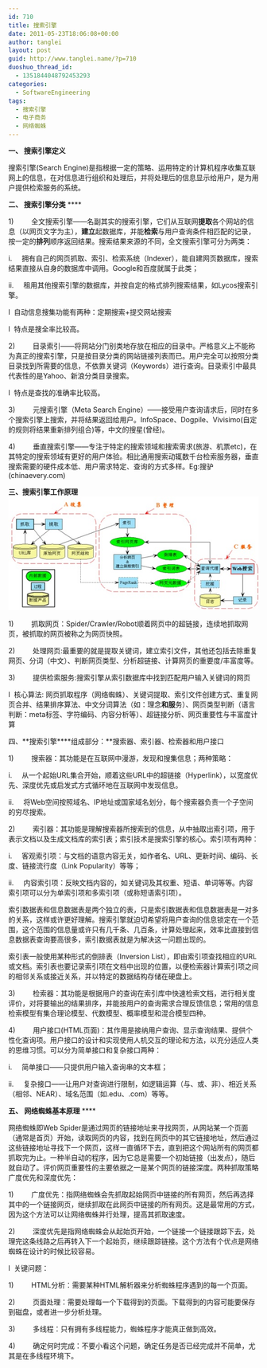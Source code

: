 ```yaml
---
id: 710
title: 搜索引擎
date: 2011-05-23T18:06:08+00:00
author: tanglei
layout: post
guid: http://www.tanglei.name/?p=710
duoshuo_thread_id:
  - 1351844048792453293
categories:
  - SoftwareEngineering
tags:
  - 搜索引擎
  - 电子商务
  - 网络蜘蛛
---
```

**一、 搜索引擎定义**
  
搜索引擎(Search Engine)是指根据一定的策略、运用特定的计算机程序收集互联网上的信息，在对信息进行组织和处理后，并将处理后的信息显示给用户，是为用户提供检索服务的系统。
  
**二、 **搜索引擎******分类** ****
  
1)         全文搜索引擎——名副其实的搜索引擎，它们从互联网**提取**各个网站的信息（以网页文字为主），**建立**起数据库，并能**检索**与用户查询条件相匹配的记录，按一定的**排列**顺序返回结果。搜索结果来源的不同，全文搜索引擎可分为两类：
  
i.     拥有自己的网页抓取、索引、检索系统（Indexer），能自建网页数据库，搜索结果直接从自身的数据库中调用。Google和百度就属于此类；
  
ii.     租用其他搜索引擎的数据库，并按自定的格式排列搜索结果，如Lycos搜索引擎。
  
l  自动信息搜集功能有两种：定期搜索+提交网站搜索
  
l  特点是搜全率比较高。
  
2)         目录索引——将网站分门别类地存放在相应的目录中。严格意义上不能称为真正的搜索引擎，只是按目录分类的网站链接列表而已。用户完全可以按照分类目录找到所需要的信息，不依靠关键词（Keywords）进行查询。目录索引中最具代表性的是Yahoo、新浪分类目录搜索。
  
l  特点是查找的准确率比较高。

3)         元搜索引擎（Meta Search Engine）——接受用户查询请求后，同时在多个搜索引擎上搜索，并将结果返回给用户。InfoSpace、Dogpile、Vivisimo(自定的规则将结果重新排列组合)等，中文的搜星(曾经)。

4)         垂直搜索引擎——专注于特定的搜索领域和搜索需求(旅游、机票etc)，在其特定的搜索领域有更好的用户体验。相比通用搜索动辄数千台检索服务器，垂直搜索需要的硬件成本低、用户需求特定、查询的方式多样。Eg:搜驴(chinaevery.com)

**三、**搜索引擎******工作原理** **[<img class="aligncenter size-full wp-image-711" title="search-engine" src="/wp-content/uploads/2011/05/search-engine.jpg" alt="搜索引擎"  />](/wp-content/uploads/2011/05/search-engine.jpg)**
  
1)         抓取网页：Spider/Crawler/Robot顺着网页中的超链接，连续地抓取网页，被抓取的网页被称之为网页快照。
  
2)         处理网页:最重要的就是提取关键词，建立索引文件，其他还包括去除重复网页、分词（中文）、判断网页类型、分析超链接、计算网页的重要度/丰富度等。
  
3)         提供检索服务:搜索引擎从索引数据库中找到匹配用户输入关键词的网页

l  核心算法: 网页抓取程序（网络蜘蛛）、关键词提取、索引文件创建方式、重复网页合并、结果排序算法、中文分词算法（如：理念**和服**务）、网页类型判断（语言判断：meta标签、字符编码、内容分析等）、超链接分析、网页重要性与丰富度计算

四、**搜索引擎****组成部分：**搜索器、索引器、检索器和用户接口
  
1)         搜索器：其功能是在互联网中漫游，发现和搜集信息；两种策略：
  
i.     从一个起始URL集合开始，顺着这些URL中的超链接（Hyperlink），以宽度优先、深度优先或启发式方式循环地在互联网中发现信息。
  
ii.     将Web空间按照域名、IP地址或国家域名划分，每个搜索器负责一个子空间的穷尽搜索。

2)         索引器：其功能是理解搜索器所搜索到的信息，从中抽取出索引项，用于表示文档以及生成文档库的索引表；索引技术是搜索引擎的核心。索引项有两种：
  
i.     客观索引项：与文档的语意内容无关，如作者名、URL、更新时间、编码、长度、链接流行度（Link Popularity）等等；
  
ii.     内容索引项：反映文档内容的，如关键词及其权重、短语、单词等等。内容索引项可以分为单索引项和多索引项（或称短语索引项）。

索引数据表和信息数据表是两个独立的表，只是索引数据表和信息数据表是一对多的关系，这样或许更好理解。搜索引擎就迫切希望将用户查询的信息锁定在一个范围，这个范围的信息量或许只有几千条、几百条，计算处理起来，效率比直接到信息数据表查询要高很多，索引数据表就是为解决这一问题出现的。
  
索引表一般使用某种形式的倒排表（Inversion List），即由索引项查找相应的URL或文档。索引表也要记录索引项在文档中出现的位置，以便检索器计算索引项之间的相邻关系或接近关系，并以特定的数据结构存储在硬盘上。

3)         检索器：其功能是根据用户的查询在索引库中快速检索文档，进行相关度评价，对将要输出的结果排序，并能按用户的查询需求合理反馈信息；常用的信息检索模型有集合理论模型、代数模型、概率模型和混合模型四种。

4)         用户接口(HTML页面)：其作用是接纳用户查询、显示查询结果、提供个性化查询项。用户接口的设计和实现使用人机交互的理论和方法，以充分适应人类的思维习惯。可以分为简单接口和复杂接口两种：
  
i.     简单接口——只提供用户输入查询串的文本框；
  
ii.     复杂接口——让用户对查询进行限制，如逻辑运算（与、或、非）、相近关系（相邻、NEAR）、域名范围（如.edu、.com）等等。

**五、** **网络蜘蛛基本原理** ****
  
网络蜘蛛即Web Spider是通过网页的链接地址来寻找网页，从网站某一个页面（通常是首页）开始，读取网页的内容，找到在网页中的其它链接地址，然后通过这些链接地址寻找下一个网页，这样一直循环下去，直到把这个网站所有的网页都抓取完为止。一种半自动的程序，因为它总是需要一个初始链接（出发点），随后就自动了。评价网页重要性的主要依据之一是某个网页的链接深度。两种抓取策略广度优先和深度优先：
  
1)         广度优先：指网络蜘蛛会先抓取起始网页中链接的所有网页，然后再选择其中的一个链接网页，继续抓取在此网页中链接的所有网页。这是最常用的方式，因为这个方法可以让网络蜘蛛并行处理，提高其抓取速度。
  
2)         深度优先是指网络蜘蛛会从起始页开始，一个链接一个链接跟踪下去，处理完这条线路之后再转入下一个起始页，继续跟踪链接。这个方法有个优点是网络蜘蛛在设计的时候比较容易。
  
l  关键问题：
  
1)         HTML分析：需要某种HTML解析器来分析蜘蛛程序遇到的每一个页面。
  
2)         页面处理：需要处理每一个下载得到的页面。下载得到的内容可能要保存到磁盘，或者进一步分析处理。
  
3)         多线程：只有拥有多线程能力，蜘蛛程序才能真正做到高效。
  
4)         确定何时完成：不要小看这个问题，确定任务是否已经完成并不简单，尤其是在多线程环境下。
